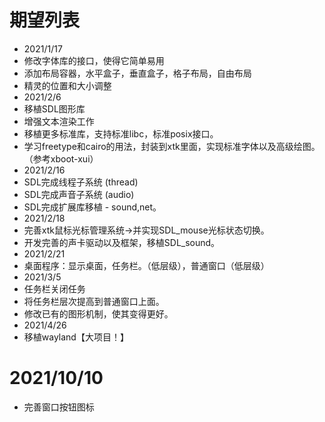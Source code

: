 # 期望列表

* 2021/1/17
* 修改字体库的接口，使得它简单易用
* 添加布局容器，水平盒子，垂直盒子，格子布局，自由布局
* 精灵的位置和大小调整
* 2021/2/6
* 移植SDL图形库
* 增强文本渲染工作
* 移植更多标准库，支持标准libc，标准posix接口。
* 学习freetype和cairo的用法，封装到xtk里面，实现标准字体以及高级绘图。（参考xboot-xui）
* 2021/2/16
* SDL完成线程子系统 (thread)
* SDL完成声音子系统 (audio)
* SDL完成扩展库移植 - sound,net。
* 2021/2/18
* 完善xtk鼠标光标管理系统->并实现SDL_mouse光标状态切换。
* 开发完善的声卡驱动以及框架，移植SDL_sound。
* 2021/2/21
* 桌面程序：显示桌面，任务栏。（低层级），普通窗口（低层级）
* 2021/3/5
* 任务栏关闭任务
* 将任务栏层次提高到普通窗口上面。
* 修改已有的图形机制，使其变得更好。
* 2021/4/26
* 移植wayland【大项目！】
# 2021/10/10
* 完善窗口按钮图标
